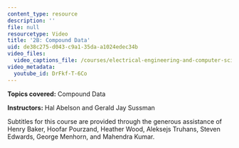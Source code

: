 ```yaml
---
content_type: resource
description: ''
file: null
resourcetype: Video
title: '2B: Compound Data'
uid: de38c275-d043-c9a1-35da-a1024edec34b
video_files:
  video_captions_file: /courses/electrical-engineering-and-computer-science/6-001-structure-and-interpretation-of-computer-programs-spring-2005/video-lectures/2b-compound-data/DrFkf-T-6Co.vtt
video_metadata:
  youtube_id: DrFkf-T-6Co
---
```


**Topics covered:** Compound Data

**Instructors:** Hal Abelson and Gerald Jay Sussman

Subtitles for this course are provided through the generous assistance of Henry Baker, Hoofar Pourzand, Heather Wood, Aleksejs Truhans, Steven Edwards, George Menhorn, and Mahendra Kumar.